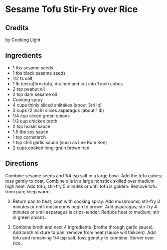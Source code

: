 # Sesame Tofu Stir-Fry over Rice 

<!-- BEGIN content -->

## Credits

by Cooking LIght

## Ingredients

- 1 tbs sesame seeds 
- 1 tbs black sesame seeds
- 1/2 ts salt
- 1 lb (extra)firm tofu, drained and cut into 1 inch cubes
- 2 tsp peanut oil
- 2 tsp dark sesame oil
- Cooking spray
- 4 cups thinly sliced shiitakes (about 3/4 lb)
- 3 cups (2 inch) slices asparagus (about 1 lb)
- 1/4 cup sliced green onions
- 1/2 cup chicken broth
- 2 tsp hoisin sauce
- 1.5 tbs soy sauce
- 1 tsp cornstarch
- 1 tsp chili garlic sauce (such as Lee Kum Kee)
- 2 cups cooked long-grain brown rice

## Directions

Combine sesame seeds and 1/4 tsp salt in a large bowl. Add the tofu cubes; toss gently to coat. Combine oils in a large nonstick skilled over medium high heat. Add tofu; stir-fry 5 minutes or until tofu is golden. Remove tofu from pan; keep warm.  
  
 2. Return pan to heat; coat with cooking spray. Add mushrooms; stir-fry 3 minutes or until mushrooms begin to brown. Add asparagus; stir-fry 4 minutes or until asparagus is crips-tender. Reduce heat to medium; stir in green onions.  
  
 3. Combine broth and next 4 ingredients (brothe through garlic sauce). Add broth mixture to pan; remove from heat (sauce will thikcen). Add tofu and remaining 1/4 tsp salt; toss genetly to combine. Server over rice.

<!-- END content -->

